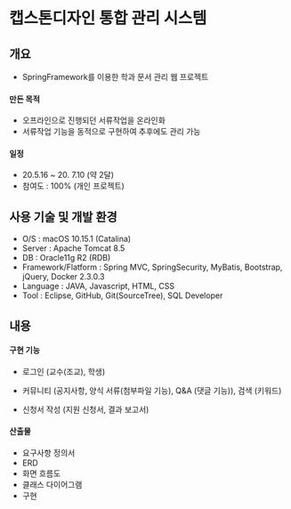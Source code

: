 # 캡스톤디자인 통합 관리 시스템
## 개요
- SpringFramework를 이용한 학과 문서 관리 웹 프로젝트
#### 만든 목적
- 오프라인으로 진행되던 서류작업을 온라인화
- 서류작업 기능을 동적으로 구현하여 추후에도 관리 가능
#### 일정
- 20.5.16 ~ 20. 7.10 (약 2달)
- 참여도 : 100% (개인 프로젝트)

## 사용 기술 및 개발 환경
- O/S : macOS 10.15.1 (Catalina)
- Server : Apache Tomcat 8.5
- DB : Oracle11g R2 (RDB)
- Framework/Flatform : Spring MVC, SpringSecurity, MyBatis, Bootstrap, jQuery, Docker 2.3.0.3
- Language : JAVA, Javascript, HTML, CSS
- Tool : Eclipse, GitHub, Git(SourceTree), SQL Developer

## 내용
#### 구현 기능
- 로그인 (교수(조교), 학생)

- 커뮤니티 (공지사항, 양식 서류(첨부파일 기능), Q&A (댓글 기능)), 검색 (키워드)

- 신청서 작성 (지원 신청서, 결과 보고서)
    
#### 산출물
- 요구사항 정의서
- ERD
- 화면 흐름도
- 클래스 다이어그램
- 구현
